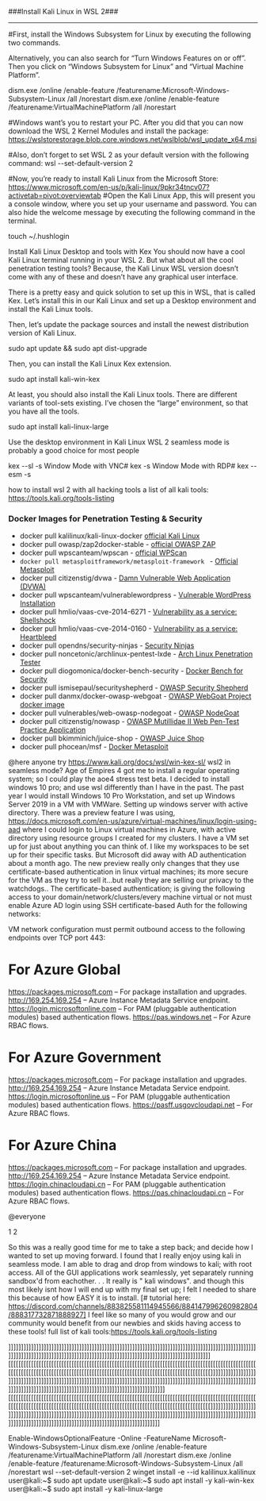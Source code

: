 ###Install Kali Linux in WSL 2### 




- - - - - - - - - - - - - - - - - - - - - - - - - - - - - - - - - - - - - - - - - - - - - - - - - - - - - - - - - - - - - - - - - - - - - - - - - - - - - - - - - - - - - - - - - - - - - - - - - - - - - - - - - - - - - - - - - - - - - - - - - - - - - - - - - - - - - - - - - - - - - - - - - - - - - - - - - - - - - - - - - - - - - - - - - - - - - - - - - - 


#First, install the Windows Subsystem for Linux by executing the following two commands. 

Alternatively, you can also search for “Turn Windows Features on or off”. 
Then you click on “Windows Subsystem for Linux” and “Virtual Machine Platform”. 


dism.exe /online /enable-feature /featurename:Microsoft-Windows-Subsystem-Linux /all /norestart 
dism.exe /online /enable-feature /featurename:VirtualMachinePlatform /all /norestart

#Windows want’s you to restart your PC. 
After you did that you can now download the WSL 2 Kernel Modules and install the package:
https://wslstorestorage.blob.core.windows.net/wslblob/wsl_update_x64.msi

#Also, don’t forget to set WSL 2 as your default version with the following command: 
wsl --set-default-version 2










#Now, you’re ready to install Kali Linux from the Microsoft Store:
https://www.microsoft.com/en-us/p/kali-linux/9pkr34tncv07?activetab=pivot:overviewtab
#Open the Kali Linux App, this will present you a console window, where you set up your username and password. 
You can also hide the welcome message by executing the following command in the terminal.

touch ~/.hushlogin


Install Kali Linux Desktop and tools with Kex
You should now have a cool Kali Linux terminal running in your WSL 2. 
But what about all the cool penetration testing tools? 
Because, the Kali Linux WSL version doesn’t come with any of these and doesn’t have any graphical user interface.

There is a pretty easy and quick solution to set up this in WSL, that is called Kex. 
Let’s install this in our Kali Linux and set up a Desktop environment and install the Kali Linux tools.

Then, let’s update the package sources and install the newest distribution version of Kali Linux.


sudo apt update && sudo apt dist-upgrade


Then, you can install the Kali Linux Kex extension.

sudo apt install kali-win-kex

At least, you should also install the Kali Linux tools. 
There are different variants of tool-sets existing. I’ve chosen the “large” environment, so that you have all the tools.


sudo apt install kali-linux-large


Use the desktop environment in Kali Linux WSL 2
seamless mode is probably a good choice for most people

kex --sl -s 
Window Mode with VNC# kex -s 
Window Mode with RDP# kex --esm -s


how to install wsl 2 with all hacking tools a list of all kali tools: https://tools.kali.org/tools-listing


 
### Docker Images for Penetration Testing & Security
* docker pull kalilinux/kali-linux-docker [official Kali Linux](https://hub.docker.com/r/kalilinux/kali-linux-docker/)
* docker pull owasp/zap2docker-stable - [official OWASP ZAP](https://github.com/zaproxy/zaproxy)
* docker pull wpscanteam/wpscan - [official WPScan](https://hub.docker.com/r/wpscanteam/wpscan/)
* `docker pull metasploitframework/metasploit-framework
` - [Official Metasploit](https://hub.docker.com/r/metasploitframework/metasploit-framework/)
* docker pull citizenstig/dvwa - [Damn Vulnerable Web Application (DVWA)](https://hub.docker.com/r/citizenstig/dvwa/)
* docker pull wpscanteam/vulnerablewordpress - [Vulnerable WordPress Installation](https://hub.docker.com/r/wpscanteam/vulnerablewordpress/)
* docker pull hmlio/vaas-cve-2014-6271 - [Vulnerability as a service: Shellshock](https://hub.docker.com/r/hmlio/vaas-cve-2014-6271/)
* docker pull hmlio/vaas-cve-2014-0160 - [Vulnerability as a service: Heartbleed](https://hub.docker.com/r/hmlio/vaas-cve-2014-0160/)
* docker pull opendns/security-ninjas - [Security Ninjas](https://hub.docker.com/r/opendns/security-ninjas/)
* docker pull noncetonic/archlinux-pentest-lxde - [Arch Linux Penetration Tester](https://hub.docker.com/r/noncetonic/archlinux-pentest-lxde)
* docker pull diogomonica/docker-bench-security - [Docker Bench for Security](https://hub.docker.com/r/diogomonica/docker-bench-security/)
* docker pull ismisepaul/securityshepherd - [OWASP Security Shepherd](https://hub.docker.com/r/ismisepaul/securityshepherd/)
* docker pull danmx/docker-owasp-webgoat - [OWASP WebGoat Project docker image](https://hub.docker.com/r/danmx/docker-owasp-webgoat/)
* docker pull vulnerables/web-owasp-nodegoat - [OWASP NodeGoat](https://github.com/owasp/nodegoat#option-3---run-nodegoat-on-docker)
* docker pull citizenstig/nowasp - [OWASP Mutillidae II Web Pen-Test Practice Application](https://hub.docker.com/r/citizenstig/nowasp/)
* docker pull bkimminich/juice-shop - [OWASP Juice Shop](https://github.com/bkimminich/juice-shop#docker-container--)
* docker pull phocean/msf - [Docker Metasploit](https://hub.docker.com/r/phocean/msf/)




@here anyone try https://www.kali.org/docs/wsl/win-kex-sl/ wsl2 in seamless mode? Age of Empires 4 got me to install a regular operating system; so I could play the aoe4 stress test beta. I decided to install windows 10 pro; and use wsl differently than I have in the past. The past year I would install Windows 10 Pro Workstation, and set up Windows Server 2019 in a VM with VMWare. Setting up windows server with active directory. There was a preview feature I was using, https://docs.microsoft.com/en-us/azure/virtual-machines/linux/login-using-aad where I could login to Linux virtual machines in Azure, with active directory using resource groups I created for my clusters. I have a VM set up for just about anything you can think of. I like my workspaces to be set up for their specific tasks. But Microsoft did away with AD authentication about a month ago. The new preview really only changes that they use certificate-based authentication in linux virtual machines; its more secure for the VM as they try to sell it...but really they are selling our privacy to the watchdogs.. The certificate-based authentication; is giving the following access to your domain/network/clusters/every machine virtual or not must enable Azure AD login using SSH certificate-based Auth for the following networks:

VM network configuration must permit outbound access to the following endpoints over TCP port 443:

# For Azure Global
https://packages.microsoft.com – For package installation and upgrades.
http://169.254.169.254 – Azure Instance Metadata Service endpoint.
https://login.microsoftonline.com – For PAM (pluggable authentication modules) based authentication flows.
https://pas.windows.net – For Azure RBAC flows.
# For Azure Government
https://packages.microsoft.com – For package installation and upgrades.
http://169.254.169.254 – Azure Instance Metadata Service endpoint.
https://login.microsoftonline.us – For PAM (pluggable authentication modules) based authentication flows.
https://pasff.usgovcloudapi.net – For Azure RBAC flows.
# For Azure China
https://packages.microsoft.com – For package installation and upgrades.
http://169.254.169.254 – Azure Instance Metadata Service endpoint.
https://login.chinacloudapi.cn – For PAM (pluggable authentication modules) based authentication flows.
https://pas.chinacloudapi.cn – For Azure RBAC flows.

@everyone

1 2

So this was a really good time for me to take a step back; and decide how I wanted to set up moving forward. 
I found that I really enjoy using kali in seamless mode. I am able to drag and drop from windows to kali; with root access. 
All of the GUI applications work seamlessly, yet separately running sandbox'd from eachother. . . It really is " kali windows". and though this most likely isnt how I will end up with my final set up; I felt I needed to share this because of how EASY it is to install. [# tutorial here: https://discord.com/channels/883825581114945566/884147996260982804/888317732871888927] I feel like so many of you would grow and our community would benefit from our newbies and skids having access to these tools! full list of kali tools:https://tools.kali.org/tools-listing



]]]]]]]]]]]]]]]]]]]]]]]]]]]]]]]]]]]]]]]]]]]]]]]]]]]]]]]]]]]]]]]]]]]]]]]]]]]]]]]]]]]]]]]]]]]]]]]]]]]]]]]]]]]]]]]]]]]]]]]]]]]]]]]]]]]]]]]]]]]]]]]]]]]]]]]]]]]]]]]]]]]]]]]]]]]]]]]]]][[[[[[[[[[[[[[[[[[[[[[[[[[[[[[[[[[[[[[[[[[[[[[[[[[[[[[[[[[[[[[[[[[[[[[[[[[[[[[[[[[[[[[[[[[[[[[[[[[[[[[[[[[[[[[[[[[[[[[[[[[[[[[[[[[[[[[[[[[[[[[[[[[[[[[[[[[[[[[[[[[[[[[[[[[[[[[[[[[]]]]]]]]]]]]]]]]]]]]]]]]]]]]]]]]]]]]]]]]]]]]]]]]]]]]]]]]]]]]]]]]]]]]]]]]]]]]]]]]]]]]]]]]]]]]]]]]]]]]]]]]]]]]]]]]]]]]]]]]]]]]]]]]]]]]]]]]]]]]]]]]]]]]]]]]]]]]]]]]]]]]]]]]]]]]]]]]]]
[[[[[[[[[[[[[[[[[[[[[[[[[[[[[[[[[[[[[[[[[[[[[[[[[[[[[[[[[[[[[[[[[[[[[[[[[[[[[[[[[[[[[[[[[[[[[[[[[[[[[[[[[[[[[[[[[[[[[[[[[[[[[[[[[[[[[[[[[[[[[[[[[[[[[[[[[[[[[[[[[[[[[[[[[[[[[[[[[[]]]]]]]]]]]]]]]]]]]]]]]]]]]]]]]]]]]]]]]]]]]]]]]]]]]]]]]]]]]]]]]]]]]]]]]]]]]]]]]]]]]]]]]]]]]]]]]]]]]]]]]]]]]]]]]]]]]]]]]]]]]]]]]]]]]]]]]]]]]]]]]]]]]]]]]]]]]]]]]]]]]]]]]]]]]]]]]]


Enable-WindowsOptionalFeature -Online -FeatureName Microsoft-Windows-Subsystem-Linux
dism.exe /online /enable-feature /featurename:VirtualMachinePlatform /all /norestart
dism.exe /online /enable-feature /featurename:Microsoft-Windows-Subsystem-Linux /all /norestart
wsl --set-default-version 2
winget install -e --id kalilinux.kalilinux
user@kali:~$ sudo apt update
user@kali:~$ sudo apt install -y kali-win-kex
user@kali:~$ sudo apt install -y kali-linux-large
